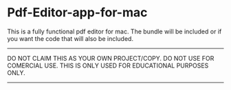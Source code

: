 # Pdf-Editor-app-for-mac
This is a fully functional pdf editor for mac. The bundle will be included or if you want the code that will also be included.

******************************************************************************************************************************
DO NOT CLAIM THIS AS YOUR OWN PROJECT/COPY. DO NOT USE FOR COMERCIAL USE. THIS IS ONLY USED FOR EDUCATIONAL PURPOSES ONLY.
******************************************************************************************************************************
